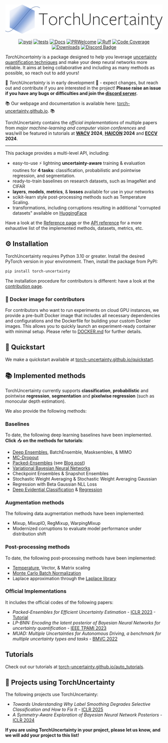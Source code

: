 <div align="center">

![TorchUncertaintyLogo](https://github.com/ENSTA-U2IS-AI/torch-uncertainty/blob/main/docs/source/_static/images/torch_uncertainty.png)

[![pypi](https://img.shields.io/pypi/v/torch_uncertainty.svg)](https://pypi.python.org/pypi/torch_uncertainty)
[![tests](https://github.com/ENSTA-U2IS-AI/torch-uncertainty/actions/workflows/run-tests.yml/badge.svg?branch=main&event=push)](https://github.com/ENSTA-U2IS-AI/torch-uncertainty/actions/workflows/run-tests.yml)
[![Docs](https://github.com/ENSTA-U2IS-AI/torch-uncertainty/actions/workflows/build-docs.yml/badge.svg)](https://torch-uncertainty.github.io/)
[![PRWelcome](https://img.shields.io/badge/PRs-welcome-brightgreen.svg)](https://github.com/ENSTA-U2IS-AI/torch-uncertainty/pulls)
[![Ruff](https://img.shields.io/endpoint?url=https://raw.githubusercontent.com/astral-sh/ruff/main/assets/badge/v2.json)](https://github.com/astral-sh/ruff)
[![Code Coverage](https://codecov.io/github/ENSTA-U2IS-AI/torch-uncertainty/coverage.svg?branch=master)](https://codecov.io/gh/ENSTA-U2IS-AI/torch-uncertainty)
[![Downloads](https://static.pepy.tech/badge/torch-uncertainty)](https://pepy.tech/project/torch-uncertainty)
[![Discord Badge](https://dcbadge.vercel.app/api/server/HMCawt5MJu?compact=true&style=flat)](https://discord.gg/HMCawt5MJu)
</div>

_TorchUncertainty_ is a package designed to help you leverage [uncertainty quantification techniques](https://github.com/ENSTA-U2IS-AI/awesome-uncertainty-deeplearning) and make your deep neural networks more reliable. It aims at being collaborative and including as many methods as possible, so reach out to add yours!

:construction: _TorchUncertainty_ is in early development :construction: - expect changes, but reach out and contribute if you are interested in the project! **Please raise an issue if you have any bugs or difficulties and join the [discord server](https://discord.gg/HMCawt5MJu).**

:books: Our webpage and documentation is available here: [torch-uncertainty.github.io](https://torch-uncertainty.github.io). :books:

TorchUncertainty contains the *official implementations* of multiple papers from *major machine-learning and computer vision conferences* and was/will be featured in tutorials at **[WACV](https://wacv2024.thecvf.com/) 2024**, **[HAICON](https://haicon24.de/) 2024** and **[ECCV](https://eccv.ecva.net/) 2024**.

---

This package provides a multi-level API, including:

- easy-to-use :zap: lightning **uncertainty-aware** training & evaluation routines for **4 tasks**: classification, probabilistic and pointwise regression, and segmentation.
- ready-to-train baselines on research datasets, such as ImageNet and CIFAR
- **layers**, **models**, **metrics**, & **losses** available for use in your networks
- scikit-learn style post-processing methods such as Temperature Scaling.
- transformations, including corruptions resulting in additional "corrupted datasets" available on [HuggingFace](https://huggingface.co/torch-uncertainty)

Have a look at the [Reference page](https://torch-uncertainty.github.io/references.html) or the [API reference](https://torch-uncertainty.github.io/api.html) for a more exhaustive list of the implemented methods, datasets, metrics, etc.

## :gear: Installation

TorchUncertainty requires Python 3.10 or greater. Install the desired PyTorch version in your environment.
Then, install the package from PyPI:

```sh
pip install torch-uncertainty
```

The installation procedure for contributors is different: have a look at the [contribution page](https://torch-uncertainty.github.io/contributing.html).

### :whale: Docker image for contributors

For contributors who want to run experiments on cloud GPU instances, we provide a pre-built Docker image that includes all necessary dependencies and configurations and the Dockerfile for building your custom Docker images. 
This allows you to quickly launch an experiment-ready container with minimal setup. Please refer to [DOCKER.md](docker/DOCKER.md) for further details.

## :racehorse: Quickstart

We make a quickstart available at [torch-uncertainty.github.io/quickstart](https://torch-uncertainty.github.io/quickstart.html).

## :books: Implemented methods

TorchUncertainty currently supports **classification**, **probabilistic** and pointwise **regression**, **segmentation** and **pixelwise regression** (such as monocular depth estimation).

We also provide the following methods:

### Baselines

To date, the following deep learning baselines have been implemented. **Click** :inbox_tray: **on the methods for tutorials**:

- [Deep Ensembles](https://torch-uncertainty.github.io/auto_tutorials/tutorial_from_de_to_pe.html), BatchEnsemble, Masksembles, & MIMO
- [MC-Dropout](https://torch-uncertainty.github.io/auto_tutorials/tutorial_mc_dropout.html)
- [Packed-Ensembles](https://torch-uncertainty.github.io/auto_tutorials/tutorial_from_de_to_pe.html) (see [Blog post](https://medium.com/@adrien.lafage/make-your-neural-networks-more-reliable-with-packed-ensembles-7ad0b737a873))
- [Variational Bayesian Neural Networks](https://torch-uncertainty.github.io/auto_tutorials/tutorial_bayesian.html)
- Checkpoint Ensembles & Snapshot Ensembles
- Stochastic Weight Averaging & Stochastic Weight Averaging Gaussian
- Regression with Beta Gaussian NLL Loss
- [Deep Evidential Classification](https://torch-uncertainty.github.io/auto_tutorials/tutorial_evidential_classification.html) & [Regression](https://torch-uncertainty.github.io/auto_tutorials/tutorial_der_cubic.html)

### Augmentation methods

The following data augmentation methods have been implemented:

- Mixup, MixupIO, RegMixup, WarpingMixup
- Modernized corruptions to evaluate model performance under distribution shift

### Post-processing methods

To date, the following post-processing methods have been implemented:

- [Temperature](https://torch-uncertainty.github.io/auto_tutorials/tutorial_scaler.html), Vector, & Matrix scaling
- [Monte Carlo Batch Normalization](https://torch-uncertainty.github.io/auto_tutorials/tutorial_mc_batch_norm.html)
- Laplace approximation through the [Laplace library](https://github.com/aleximmer/Laplace)

### Official Implementations

It includes the official codes of the following papers:

- _Packed-Ensembles for Efficient Uncertainty Estimation_ - [ICLR 2023](https://arxiv.org/abs/2210.09184) - [Tutorial](https://torch-uncertainty.github.io/auto_tutorials/tutorial_pe_cifar10.html)
- _LP-BNN: Encoding the latent posterior of Bayesian Neural Networks for uncertainty quantification_ - [IEEE TPAMI 2023](https://arxiv.org/abs/2012.02818)
- _MUAD: Multiple Uncertainties for Autonomous Driving, a benchmark for multiple uncertainty types and tasks_ - [BMVC 2022](https://arxiv.org/abs/2203.01437)

## Tutorials

Check out our tutorials at [torch-uncertainty.github.io/auto_tutorials](https://torch-uncertainty.github.io/auto_tutorials/index.html).

## :telescope: Projects using TorchUncertainty

The following projects use TorchUncertainty:

- _Towards Understanding Why Label Smoothing Degrades Selective Classification and How to Fix It_ - [ICLR 2025](https://arxiv.org/abs/2403.14715)
- _A Symmetry-Aware Exploration of Bayesian Neural Network Posteriors_ - [ICLR 2024](https://arxiv.org/abs/2310.08287)

**If you are using TorchUncertainty in your project, please let us know, and we will add your project to this list!**

